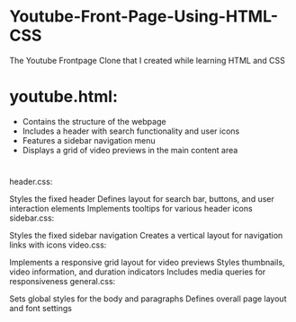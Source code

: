# Youtube-Front-Page-Using-HTML-CSS
The Youtube Frontpage Clone that I created while learning HTML and CSS

# youtube.html:

- Contains the structure of the webpage
- Includes a header with search functionality and user icons
- Features a sidebar navigation menu
- Displays a grid of video previews in the main content area

#
header.css:

Styles the fixed header
Defines layout for search bar, buttons, and user interaction elements
Implements tooltips for various header icons
sidebar.css:

Styles the fixed sidebar navigation
Creates a vertical layout for navigation links with icons
video.css:

Implements a responsive grid layout for video previews
Styles thumbnails, video information, and duration indicators
Includes media queries for responsiveness
general.css:

Sets global styles for the body and paragraphs
Defines overall page layout and font settings
